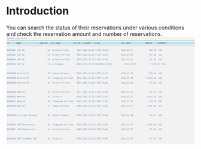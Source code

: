 # Introduction
You can search the status of their reservations under various conditions and check the reservation amount and number of reservations.<br/>
<img src = "Example of Output.png">
